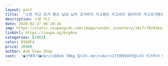 ```yaml
---
layout: post 
title:  "스판 카고 조거 팬츠 남성 남자 조거바지 카고팬츠 카고바지 밀리터리 카고조거팬츠 남성용 밴딩바지 남자스판바지 배기바지" 
description: 스판 카고 ..
date: 2020-02-27 06:10:34 
img: https://static.coupangcdn.com/image/vendor_inventory/10cf/70291ba32e79f36d27c7b217455e375568ad268cbe18ab3d9d00d040cc59.jpg 
linkUrl: https://coupa.ng/brg4no 
categories: [1002] 
color: 03A9F4 
price: 26900 
author: Ask View Shop 
cont:  "●구매후기●<br/>168cm 70kg 입니다.<br/><br/>173에59여자입니다 키가커서 여성바지는 쫌 짧아서리 남자거구매햇는데 핏이넘 이쁜데요 편하고.<br/>.<br/>근데 좀 무거워요.<br/>.<br/>맘에드니까 갠침해요 연청색하나더구매해써요<br/>굿굿굿!!!<br/>근데 정말 딱 알맞게 퀼리티도 좋고 상품 딱!!!!! 좋습니다.<br/><br/>예쁘고 펀합니다~^^정말 맘에 들어요<br/>윈단은 한여름 한겨울 빼고는 입을수 있을거같아요~<br/>정말 마음에 듭니다.<br/><br/>정말 쿠팡에서 구매했던 상품중에 손에 꼽을 정도로 좋습니다.<br/><br/>후기 약1000개 정도 있을 정도로 쿠팡에서 "좋은후기" 작성 잘 안합니다.<br/><br/>" 
---
```

